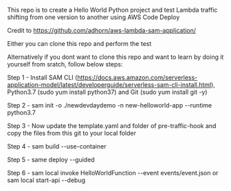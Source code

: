 This repo is to create a Hello World Python project and test Lambda traffic shifting from one version to another using AWS Code Deploy


Credit to https://github.com/adhorn/aws-lambda-sam-application/

Either you can clone this repo and perform the test

Alternatively if you dont want to clone this repo and want to learn by doing it yourself from sratch, follow below steps:

Step 1 - Install SAM CLI (https://docs.aws.amazon.com/serverless-application-model/latest/developerguide/serverless-sam-cli-install.html), Python3.7 (sudo yum install python37) and Git (sudo yum install git -y)


Step 2 - sam init -o ./newdevdaydemo -n new-helloworld-app --runtime python3.7


Step 3 - Now update the template.yaml and folder of pre-traffic-hook and copy the files from this git to your local folder


Step 4 - sam build --use-container


Step 5 - same deploy --guided


Step 6 - sam local invoke HelloWorldFunction --event events/event.json or sam local start-api --debug
